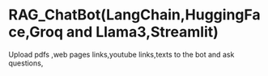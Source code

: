 # RAG_ChatBot(LangChain,HuggingFace,Groq and Llama3,Streamlit)
 Upload pdfs ,web pages links,youtube links,texts to the bot and ask questions,
